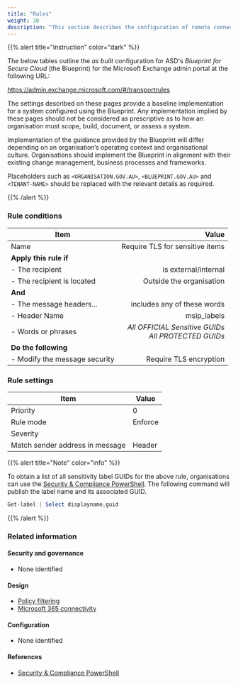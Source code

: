 ```yaml
---
title: "Rules"
weight: 30
description: "This section describes the configuration of remote connectors within Exchange Online associated with systems built according to guidance in ASD's Blueprint for Secure Cloud."
---
```


{{% alert title="Instruction" color="dark" %}}

The below tables outline the _as built_ configuration for ASD's _Blueprint for Secure Cloud_ (the Blueprint) for the Microsoft Exchange admin portal at the following URL:

<https://admin.exchange.microsoft.com/#/transportrules>

The settings described on these pages provide a baseline implementation for a system configured using the Blueprint. Any implementation implied by these pages should not be considered as prescriptive as to how an organisation must scope, build, document, or assess a system.

Implementation of the guidance provided by the Blueprint will differ depending on an organisation’s operating context and organisational culture. Organisations should implement the Blueprint in alignment with their existing change management, business processes and frameworks.

Placeholders such as `<ORGANISATION.GOV.AU>`, `<BLUEPRINT.GOV.AU>` and `<TENANT-NAME>` should be replaced with the relevant details as required.

{{% /alert %}}

### Rule conditions

| Item                          |                                                   Value |
| ----------------------------- | ------------------------------------------------------: |
| Name                          |                         Require TLS for sensitive items |
| **Apply this rule if**        |                                                         |
| - The recipient               |                                    is external/internal |
| - The recipient is located    |                                Outside the organisation |
| **And**                       |                                                         |
| - The message headers...      |                             includes any of these words |
| - Header Name                 |                                             msip_labels |
| - Words or phrases            | _All OFFICIAL Sensitive GUIDs_<br>_All PROTECTED GUIDs_ |
| **Do the following**          |                                                         |
| - Modify the message security |                                  Require TLS encryption |

### Rule settings

| Item                            | Value                   |
| ------------------------------- | ----------------------- |
| Priority                        | 0                       |
| Rule mode                       | Enforce                 |
| Severity                        | <Organisation decision> |
| Match sender address in message | Header                  |

{{% alert title="Note" color="info" %}}

To obtain a list of all sensitivity label GUIDs for the above rule, organisations can use the [Security & Compliance PowerShell](https://learn.microsoft.com/powershell/exchange/connect-to-scc-powershell?view=exchange-ps). The following command will publish the label name and its associated GUID.

```powershell
Get-label | Select displayname,guid
```

{{% /alert %}}

### Related information

#### Security and governance

- None identified

#### Design

- [Policy filtering](/design/shared-services/defender/policy-filtering)
- [Microsoft 365 connectivity](/design/shared-services/microsoft-365/microsoft365-connectivity)

#### Configuration

- None identified

#### References

- [Security & Compliance PowerShell](https://learn.microsoft.com/powershell/exchange/connect-to-scc-powershell?view=exchange-ps)
